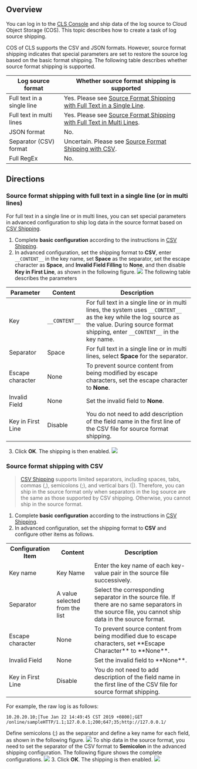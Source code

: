 ## Overview
You can log in to the [CLS Console](https://console.cloud.tencent.com/cls) and ship data of the log source to Cloud Object Storage (COS). This topic describes how to create a task of log source shipping.

COS of CLS supports the CSV and JSON formats. However, source format shipping indicates that special parameters are set to restore the source log based on the basic format shipping. The following table describes whether source format shipping is supported.

| Log source format      | Whether source format shipping is supported                      |
| ----------------- | ------------------------------------- |
| Full text in a single line          | Yes. Please see [Source Format Shipping with Full Text in a Single Line](#1).     |
| Full text in multi lines          | Yes. Please see [Source Format Shipping with Full Text in Multi Lines](#1).    |
| JSON format         | No.                                |
| Separator (CSV) format | Uncertain. Please see [Source Format Shipping with CSV](#2). |
| Full RegEx          | No.                                |

<span id="1"></span>

## Directions
### Source format shipping with full text in a single line (or in multi lines)

For full text in a single line or in multi lines, you can set special parameters in advanced configuration to ship log data in the source format based on [CSV Shipping](https://intl.cloud.tencent.com/document/product/614/31582).

1. Complete **basic configuration** according to the instructions in [CSV Shipping](https://intl.cloud.tencent.com/document/product/614/31582).
2. In advanced configuration, set the shipping format to **CSV**, enter `__CONTENT__` in the key name, set **Space** as the separator, set the escape character as **Space**, and **Invalid Field Filling** to **None**, and then disable **Key in First Line**, as shown in the following figure.
![](https://main.qcloudimg.com/raw/67572d3e6658b5ca3c5dd155a17831d8.png)
The following table describes the parameters

| Parameter          | Content          | Description                                                     |
| --------------- | ------------- | ------------------------------------------------------------ |
| Key | `__CONTENT__` | For full text in a single line or in multi lines, the system uses `__CONTENT__` as the key while the log source as the value. During source format shipping, enter `__CONTENT__` in the key name. |
| Separator          | Space          | For full text in a single line or in multi lines, select **Space** for the separator.                |
| Escape character          | None            | To prevent source content from being modified by escape characters, set the escape character to **None**.                    |
| Invalid Field        | None            | Set the invalid field to **None**.                                               |
| Key in First Line         | Disable            | You do not need to add description of the field name in the first line of the CSV file for source format shipping.                |

3. Click **OK**. The shipping is then enabled.
![](https://main.qcloudimg.com/raw/6a2aea81506294684fdabbb15de45e7b.png)


<span id="2"></span>


### Source format shipping with CSV

> [CSV Shipping](https://intl.cloud.tencent.com/document/product/614/31582) supports limited separators, including spaces, tabs, commas (,), semicolons (;), and vertical bars (|). Therefore, you can ship in the source format only when separators in the log source are the same as those supported by CSV shipping. Otherwise, you cannot ship in the source format.

1. Complete **basic configuration** according to the instructions in [CSV Shipping](https://intl.cloud.tencent.com/document/product/614/31582).
2. In advanced configuration, set the shipping format to **CSV** and configure other items as follows.

<table>
   <tr>
      <th>Configuration Item</th>
      <th>Content</th>
      <th>Description</th>
   </tr>
   <tr>
      <td>Key name</td>
      <td>Key Name</td>
      <td>Enter the key name of each key-value pair in the source file successively.</td>
   </tr>
   <tr>
      <td>Separator</td>
      <td>A value selected from the list</td>
      <td>Select the corresponding separator in the source file. If there are no same separators in the source file, you cannot ship data in the source format.</td>
   </tr>
   <tr>
      <td>Escape character</td>
      <td>None</td>
      <td>To prevent source content from being modified due to escape characters, set **Escape Character** to **None**.</td>
   </tr>
   <tr>
      <td>Invalid Field</td>
      <td>None</td>
      <td>Set the invalid field to **None**.</td>
   </tr>
   <tr>
      <td>Key in First Line</td>
      <td>Disable</td>
      <td>You do not need to add description of the field name in the first line of the CSV file for source format shipping.</td>
   </tr>
</table>

For example, the raw log is as follows:
```
10.20.20.10;[Tue Jan 22 14:49:45 CST 2019 +0800];GET /online/sampleHTTP/1.1;127.0.0.1;200;647;35;http://127.0.0.1/
```
Define semicolons (;) as the separator and define a key name for each field, as shown in the following figure.
![](https://main.qcloudimg.com/raw/d0c49e56caf8ee578ad94f7a0eea9e79.png)
To ship data in the source format, you need to set the separator of the CSV format to **Semicolon** in the advanced shipping configuration. The following figure shows the complete configurations.
![](https://main.qcloudimg.com/raw/050222943d4411c6ec5854d1f2b9d51a.png)
3. Click **OK**. The shipping is then enabled.
![](https://main.qcloudimg.com/raw/dd0904dcaf9492ee07e4b87956c6b7df.png)
